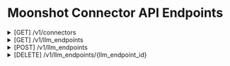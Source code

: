# Moonshot Connector API Endpoints

<details>
<summary> [GET] /v1/connectors</summary>
This endpoint is use to get all connectors.
<br/>
<b> Parameters (body)</b> : None
<br/>
<b>Success Response: </b>
```json
[
    "hf-llama2-13b-gptq",
    "openai-gpt4",
    "claude2",
    "openai-gpt35",
    "openai-gpt35-turbo-16k",
    "hf-gpt2"
]
```
</details>

<details>
<summary> [GET] /v1/llm_endpoints</summary>
This endpoint is use to get all endpoints.
<br/>
<b> Parameters (body)</b> : None
<br/>
<b>Success Response: </b>
```json
[
    {
        "id": "openaigpt35turbotest2",
        "connector_type": "openai-gpt35-turbo-16k",
        "name": "openaigpt35TurboTest2",
        "uri": "https://api.openai.com/v1/chat/completions",
        "token": "tokens",
        "max_calls_per_second": 10,
        "max_concurrency": 1,
        "params": {
            "temperature": 4
        }
    }
]
```
</details>

<details>
<summary>[POST] /v1/llm_endpoints</summary>
This endpoint is use to create new endpoints.
<br/>
<b> Parameters (body): </b>
```json
{
    "name": "string",
    "connector_type": "string",
    "uri": "string",
    "token": "string",
    "max_calls_per_second": "int",
    "max_concurrency": "int",
    "params": "dict"
}
``` 
<b>Example</b> 
<br/>
```json
{
  "name": "openaigpt35TurboTest2",
  "connector_type": "openai-gpt35-turbo-16k",
  "uri": "https://api.openai.com/v1/chat/completions",
  "token": "token",
  "max_calls_per_second": 10,
  "max_concurrency": 1,
  "params": {
    "temperature": 4
  }
}
```
<b>Success Response: </b>
```json
{
    "message": "Endpoint added successfully"
}
```
</details>


<details>
<summary>[DELETE] /v1/llm_endpoints/{llm_endpoint_id}</summary>
This endpoint is use to delete an existing endpoint.
<br/>
<b> Parameters (path)</b> :<code>llm_endpoint_id</code>: The ID of the LLM endpoint to delete.
<br/>
<b>Example: </b>  <code>/v1/llm_endpoints/openaigpt35TurboTest2</code>
<br/>
<b>Success Response: </b>
```json
{
    "message": "Endpoint deleted successfully"
}
```
</details>

